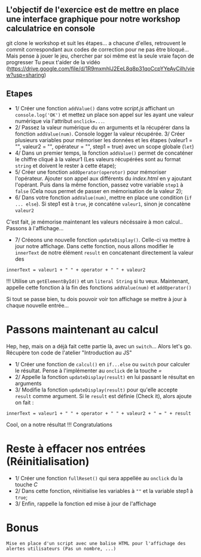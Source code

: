 ## L'objectif de l'exercice est de mettre en place une interface graphique pour notre workshop calculatrice en console
git clone le workshop et suit les étapes... a chacune d'elles, retrouvent le commit correspondant aux codes de correction pour ne pas être bloqué... Mais pense à jouer le jeu, chercher par soi même est la seule vraie façon de progresser
Tu peux t'aider de la vidéo (https://drive.google.com/file/d/1R9mxmhlJ2EeL8q8p31qoCcpYYeAyCilh/view?usp=sharing)

## Etapes
- 1/ Créer une fonction `addValue()` dans votre *script.js* affichant un `console.log('OK')` et mettez un place son appel sur les <td> ayant une valeur numérique via l'attribut `onclick=...`. 
- 2/ Passez la valeur numérique du <td> en arguments et la récupérer dans la fonction `addValue(num)`. Console logger la valeur récupérée.
3/ Créer plusieurs variables pour mémoriser les données et les étapes (valeur1 = "", valeur2 = "", opérateur = "", step1 = true) avec un scope globale (`let`)
- 4/ Dans un premier temps, la fonction `addValue()` permet de concaténer le chiffre cliqué à la valeur1 (Les valeurs récupérées sont au format `string` et doivent le rester à cette étape);
- 5/ Créer une fonction `addOperator(operotor)` pour mémoriser l'opérateur. Ajouter son appel aux différents <td> du *index.html* en y ajoutant l'opérant. Puis dans la même fonction, passez votre variable `step1` à `false` (Cela nous permet de passer en mémorisation de la valeur 2);
- 6/ Dans votre fonction `addValue(num)`, mettre en place une condition (`if ... else`). Si step1 est à `true`, je concaténe `valeur1`, sinon je concatène `valeur2`

C'est fait, je mémorise maintenant les valeurs nécéssaire à mon calcul..
Passons à l'affichage...
- 7/ Créeons une nouvelle fonction `updateDisplay()`. Celle-ci va mettre à jour notre affichage.
Dans cette fonction, nous allons modifier le `innerText` de notre élément `result` en concatenant directement la valeur des
```
innerText = valeur1 + " " + operator + " " + valeur2
```
!!! Utilise un `getElementById()` et un `literal String` si tu veux.
Maintenant, appelle cette fonction à la fin des fonctions `addValue(num)` et `addOperator()`

Si tout se passe bien, tu dois pouvoir voir ton affichage se mettre à jour à chaque nouvelle entrée...

# Passons maintenant au calcul
Hep, hep, mais on a déjà fait cette partie là, avec un `switch`... Alors let's go.
Récupère ton code de l'atelier "Introduction au JS"

- 1/ Créer une fonction de `calcul()` en `if...else` ou `switch` pour calculer le résultat. Pense à l'implémenter au `onclick` de la touche *=*
- 2/ Appelle la fonction `updateDisplay(result)` en lui passant le résultat en arguments
- 3/ Modifie la fonction `updateDisplay(result)` pour qu'elle accepte `result` comme argument. Si le `result` est définie (Check it), alors ajoute on fait :
```
innerText = valeur1 + " " + operator + " " + valeur2 + " = " + result
```


Cool, on a notre résultat !!! Congratulations
# Reste à effacer nos entrées (Réinitialisation)
- 1/ Créer une fonction `fullReset()` qui sera appellée au `onclick` du la touche *C*
- 2/ Dans cette fonction, réinitialise les variables à `""` et la variable step1 à `true`;
- 3/ Enfin, rappelle la fonction ed mise à jour de l'affichage

# Bonus
    Mise en place d'un script avec une balise HTML pour l'affichage des alertes utilisateurs (Pas un nombre, ...)
